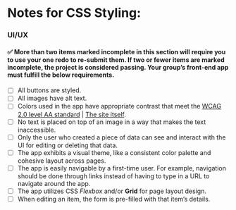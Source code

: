# Notes for CSS Styling:

### UI/UX

#### ✅ More than two items marked incomplete in this section will require you to use your one redo to re-submit them. If two or fewer items are marked incomplete, the project is considered passing. Your group’s front-end app must fulfill the below requirements.

- [ ] All buttons are styled.
- [ ] All images have alt text.
- [ ] Colors used in the app have appropriate contrast that meet the [WCAG 2.0 level AA standard](https://www.wcag.com) | [The site itself](https://www.wcag.com/resource/what-is-wcag/).
- [ ] No text is placed on top of an image in a way that makes the text inaccessible.
- [ ] Only the user who created a piece of data can see and interact with the UI for editing or deleting that data.
- [ ] The app exhibits a visual theme, like a consistent color palette and cohesive layout across pages.
- [ ] The app is easily navigable by a first-time user. For example, navigation should be done through links instead of having to type in a URL to navigate around the app.
- [ ] The app utilizes CSS _Flexbox_ and/or **Grid** for page layout design.
- [ ] When editing an item, the form is pre-filled with that item’s details.

